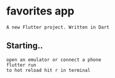 # favorites app
    A new Flutter project. Written in Dart

## Starting..
    open an emulator or connect a phone
    flutter run
    to hot reload hit r in terminal
    


